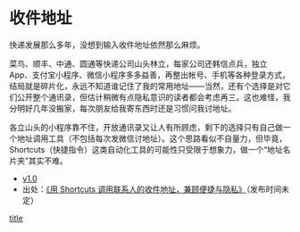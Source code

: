 # 收件地址

快递发展那么多年，没想到输入收件地址依然那么麻烦。

菜鸟、顺丰、中通、圆通等快递公司山头林立，每家公司还韩信点兵，独立 App、支付宝小程序、微信小程序多多益善，再整出帐号、手机等各种登录方式，结局就是碎片化，永远不知道谁记住了我的常用地址——当然，还有个选择是对它们公开整个通讯录，但估计稍微有点隐私意识的读者都会考虑再三。这也难怪，我分明好几年没搬家，每次朋友给我寄东西时还是习惯问我讨地址。

各立山头的小程序靠不住，开放通讯录又让人有所顾虑，剩下的选择只有自己做一个地址调用工具（不包括每次发微信讨地址）。这个思路看似不自量力，但毕竟，Shortcuts（快捷指令）这类自动化工具的可能性只受限于想象力，做一个“地址名片夹”其实不难。

- [v1.0](https://www.icloud.com/shortcuts/1c9ed75f28eb44b4b3367c25ae403709)
- 出处：[《用 Shortcuts 调用联系人的收件地址，兼顾便捷与隐私》](https://utgd.net)（发布时间未定）

[title](img.png)